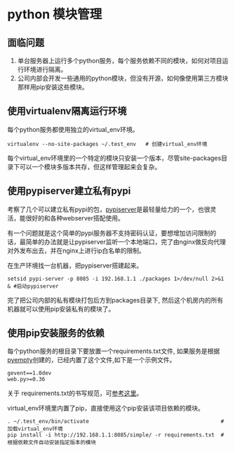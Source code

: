 # python 模块管理

## 面临问题

1. 单台服务器上运行多个python服务，每个服务依赖不同的模块，如何对项目运行环境进行隔离。
1. 公司内部会开发一些通用的python模块，但没有开源，如何像使用第三方模块那样用pip安装这些模块。

## 使用virtualenv隔离运行环境

每个python服务都使用独立的virtual_env环境。

    virtualenv --no-site-packages ~/.test_env   # 创建virtual_env环境

每个virtual_env环境里的一个特定的模块只安装一个版本，尽管site-packages目录下可以一个模块多版本共存，但这样管理起来会复杂。

## 使用pypiserver建立私有pypi

考察了几个可以建立私有pypi的包，[pypiserver](http://pypi.python.org/pypi/pypiserver/0.6.1)是最轻量给力的一个，也很灵活，能很好的和各种webserver搭配使用。

有一个问题就是这个简单的pypi服务器不支持密码认证，要想增加访问限制的话，最简单的办法就是让pypiserver监听一个本地端口，完了由nginx做反向代理对外发布出去，并在nginx上进行ip白名单的限制。

在生产环境找一台机器，把pypiserver搭建起来。

    setsid pypi-server -p 8085 -i 192.168.1.1 ./packages 1>/dev/null 2>&1 & #启动pypiserver

完了把公司内部的私有模块打包后方到packages目录下, 然后这个机房内的所有机器就可以使用pip安装私有的模块了。

## 使用pip安装服务的依赖

每个python服务的根目录下要放置一个requirements.txt文件, 如果服务是根据[pyempty](https://github.com/onlytiancai/pyempty)创建的，已经内置了这个文件,如下是一个示例文件。

    gevent==1.0dev
    web.py>=0.36

关于 requirements.txt的书写规范，可[参考这里](http://www.pip-installer.org/en/latest/requirements.html)。

virtual_env环境里内置了pip，直接使用这个pip安装该项目依赖的模块。

    . ~/.test_env/bin/activate                                          # 加载virtual_env环境
    pip install -i http://192.168.1.1:8085/simple/ -r requirements.txt  #根据依赖文件自动安装指定版本的模块

